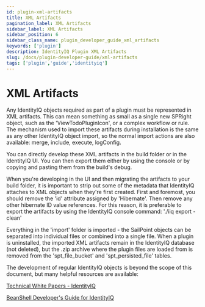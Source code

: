 ```yaml
---
id: plugin-xml-artifacts
title: XML Artifacts
pagination_label: XML Artifacts
sidebar_label: XML Artifacts
sidebar_position: 6
sidebar_class_name: plugin_developer_guide_xml_artifacts
keywords: ['plugin']
description: IdentityIQ Plugin XML Artifacts
slug: /docs/plugin-developer-guide/xml-artifacts
tags: ['plugin','guide','identityiq']
---
```


# XML Artifacts

Any IdentityIQ objects required as part of a plugin must be represented in XML artifacts. This can mean something as small as a single new SPRight object, such as the 'ViewTodoPluginIcon', or a complex workflow or rule. The mechanism used to import these artifacts during installation is the same as any other IdentityIQ object import, so the normal import actions are also available: merge, include, execute, logConfig.

You can directly develop these XML artifacts in the build folder or in the IdentityIQ UI. You can then export them either by using the console or by copying and pasting them from the build's debug. 

When you're developing in the UI and then migrating the artifacts to your build folder, it is important to strip out some of the metadata that IdentityIQ attaches to XML objects when they're first created. First and foremost, you should remove the 'id' attribute assigned by 'Hibernate'. Then remove any other hibernate ID value references. For this reason, it is preferable to export the artifacts by using the IdentityIQ console command: './iiq export -clean'

Everything in the 'import' folder is imported - the SailPoint objects can be separated into individual files or combined into a single file. When a plugin is uninstalled, the imported XML artifacts remain in the IdentityIQ database (not deleted), but the .zip archive where the plugin files are loaded from is removed from the 'spt_file_bucket' and 'spt_persisted_file' tables.

The development of regular IdentityIQ objects is beyond the scope of this document, but many helpful resources are available:

[Technical White Papers - IdentityIQ](https://community.sailpoint.com/space/2068)

[BeanShell Developer's Guide for IdentityIQ](https://community.sailpoint.com/docs/DOC-3375)